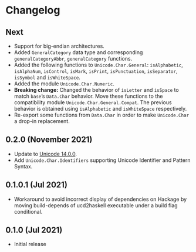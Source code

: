 # Changelog

## Next

- Support for big-endian architectures.
- Added `GeneralCategory` data type and corresponding `generalCategoryAbbr`,
  `generalCategory` functions.
- Added the following functions to `Unicode.Char.General`:
  `isAlphabetic`, `isAlphaNum`,
  `isControl`, `isMark`, `isPrint`, `isPunctuation`, `isSeparator`,
  `isSymbol` and `isWhiteSpace`.
- Added the module `Unicode.Char.Numeric`.
- **Breaking change:** Changed the behavior of `isLetter` and `isSpace` to match
  `base`’s `Data.Char` behavior. Move these functions to the compatibility module
  `Unicode.Char.General.Compat`. The previous behavior is obtained using
  `isAlphabetic` and `isWhiteSpace` respectively.
- Re-export some functions from `Data.Char` in order to make `Unicode.Char`
  a drop-in replacement.

## 0.2.0 (November 2021)

* Update to [Unicode 14.0.0](https://www.unicode.org/versions/Unicode14.0.0/).
* Add `Unicode.Char.Identifiers` supporting Unicode Identifier and Pattern
  Syntax.

## 0.1.0.1 (Jul 2021)

* Workaround to avoid incorrect display of dependencies on Hackage by moving
  build-depends of ucd2haskell executable under a build flag conditional.

## 0.1.0 (Jul 2021)

* Initial release
